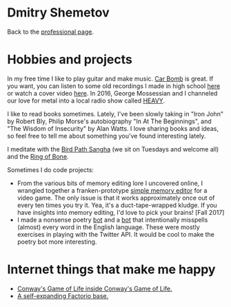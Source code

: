 # Dmitry Shemetov

Back to the [professional page](https://dshemetov.github.io/).

# Hobbies and projects

In my free time I like to play guitar and make music. [Car Bomb](https://www.youtube.com/watch?v=bUVcnsiRQ4M) is great. If you want, you can listen to some old recordings I made in high school [here](https://soundcloud.com/braveyoungtimes) or watch a cover video [here](https://www.youtube.com/watch?v=jtcjUgCWa8U). In 2016, George Mossessian and I channeled our love for metal into a local radio show called [HEAVY](http://kdrt.org/program/heavy).

I like to read books sometimes. Lately, I've been slowly taking in "Iron John" by Robert Bly, Philip Morse's autobiography "In At The Beginnings", and "The Wisdom of Insecurity" by Alan Watts. I love sharing books and ideas, so feel free to tell me about something you've found interesting lately.

I meditate with the [Bird Path Sangha](https://birdpathsangha.wordpress.com/) (we sit on Tuesdays and welcome all) and the [Ring of Bone](http://www.ringofbonezendo.org/).

Sometimes I do code projects:
- From the various bits of memory editing lore I uncovered online, I wrangled together a franken-prototype [simple memory editor](https://github.com/dshemetov/simple_memory_editor) for a video game. The only issue is that it works approximately once out of every ten times you try it. Yea, it's a duct-tape-wrapped kludge. If you have insights into memory editing, I'd love to pick your brains! [Fall 2017]
- I made a nonsense poetry [bot](https://www.twitter.com/fromthehexagons) and a [bot](https://www.twitter.com/break_words1) that intentionally misspells (almost) every word in the English language. These were mostly exercises in playing with the Twitter API. It would be cool to make the poetry bot more interesting.

# Internet things that make me happy

- [Conway's Game of Life inside Conway's Game of Life.](https://www.youtube.com/watch?v=QtJ77qsLrpw)
- [A self-expanding Factorio base.](https://www.youtube.com/watch?v=xF--1XdcOeM)
